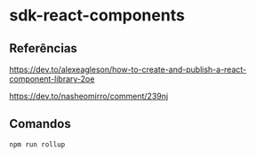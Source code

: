 # sdk-react-components

## Referências

https://dev.to/alexeagleson/how-to-create-and-publish-a-react-component-library-2oe

https://dev.to/nasheomirro/comment/239nj

## Comandos

`npm run rollup`
